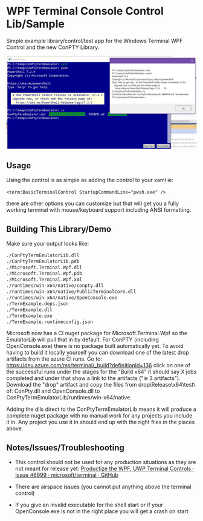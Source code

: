 # WPF Terminal Console Control Lib/Sample

Simple example library/control/test app for the Windows Terminal WPF Control and the new ConPTY Library.

![](TermExample/Screenshot.png)

## Usage

Using the control is as simple as adding the control to your xaml ie:

`<term:BasicTerminalControl StartupCommandLine="pwsh.exe" />`

there are other options you can customize but that will get you a fully working terminal with mouse/keyboard support including ANSI formatting.

## Building This Library/Demo

Make sure your output looks like:

```
./ConPtyTermEmulatorLib.dll
./ConPtyTermEmulatorLib.pdb
./Microsoft.Terminal.Wpf.dll
./Microsoft.Terminal.Wpf.pdb
./Microsoft.Terminal.Wpf.xml
./runtimes/win-x64/native/conpty.dll
./runtimes/win-x64/native/PublicTerminalCore.dll
./runtimes/win-x64/native/OpenConsole.exe
./TermExample.deps.json
./TermExample.dll
./TermExample.exe
./TermExample.runtimeconfig.json
```

Microsoft now has a CI nuget package for Microsoft.Terminal.Wpf so the EmulatorLib will pull that in by default.  For ConPTY (including OpenConsole.exe) there is no package built automatically yet.  To avoid having to build it locally yourself you can download one of the latest drop artifacts from the azure CI runs.  Go to: https://dev.azure.com/ms/terminal/_build?definitionId=136 click on one of the successful runs under the stages for the "Build x64" it should say X jobs completed and under that show a link to the artifacts ("ie 3 artifacts").  Download the "drop" artifact and copy the files from drop\Release\x64\test\ of: ConPty.dll and OpenConsole.dll to ConPtyTermEmulatorLib/runtimes/win-x64/native.

Adding the dlls direct to the ConPtyTermEmulatorLib means it will produce a complete nuget package with no manual work for any projects you include it in. Any project you use it in should end up with the right files in the places above.



## Notes/Issues/Troubleshooting

- This control should not be used for any production situations as they are not meant for release yet: [Productize the WPF, UWP Terminal Controls · Issue #6999 · microsoft/terminal · GitHub](https://github.com/microsoft/terminal/issues/6999)

- There are airspace issues (you cannot put anything above the terminal control)

- If you give an invalid executable for the shell start or if your OpenConsole.exe is not in the right place you will get a crash on start